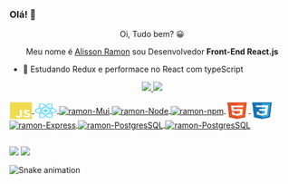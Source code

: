### Olá! 👋

<p align="center">Oi, Tudo bem? 😀 </p>
<p align="center">
  Meu nome é <a href="https://www.linkedin.com/in/ramon-dev/">Alisson Ramon</a> sou Desenvolvedor <b>Front-End React.js</b>
</p>

- 🌱 Estudando Redux e performace no React com typeScript

<div align="center">
  <a href="https://github.com/Ramonprog">
  <img height="150em" src="https://github-readme-stats.vercel.app/api?username=Ramonprog&show_icons=true&theme=dracula&include_all_commits=true&count_private=true"/>
  <img height="150em" src="https://github-readme-stats.vercel.app/api/top-langs/?username=Ramonprog&layout=compact&langs_count=7&theme=dracula"/>
</div>
<div style="display: inline_block"><br>
  <img align="center" alt="ramon-Js" height="30" width="40" src="https://raw.githubusercontent.com/devicons/devicon/master/icons/javascript/javascript-plain.svg">
  <img align="center" alt="ramon-React" height="30" width="40" src="https://raw.githubusercontent.com/devicons/devicon/master/icons/react/react-original.svg">
  <img align="center" alt="ramon-Mui" height="30" width="40" src="https://cdn.jsdelivr.net/gh/devicons/devicon/icons/materialui/materialui-original.svg">
  <img align="center" alt="ramon-Node" height="30" width="40" src="https://cdn.jsdelivr.net/gh/devicons/devicon/icons/nodejs/nodejs-plain.svg">
  <img align="center" alt="ramon-npm" height="30" width="40" src="https://cdn.jsdelivr.net/gh/devicons/devicon/icons/npm/npm-original-wordmark.svg">
  <img align="center" alt="ramon-HTML" height="30" width="40" src="https://raw.githubusercontent.com/devicons/devicon/master/icons/html5/html5-original.svg">
  <img align="center" alt="ramon-CSS" height="30" width="40" src="https://raw.githubusercontent.com/devicons/devicon/master/icons/css3/css3-original.svg">
  <img align="center" alt="ramon-Express" height="30" width="40" src="https://cdn.jsdelivr.net/gh/devicons/devicon/icons/express/express-original.svg">
  <img align="center" alt="ramon-PostgresSQL" height="30" width="40" src="https://cdn.jsdelivr.net/gh/devicons/devicon/icons/postgresql/postgresql-plain-wordmark.svg">
  <img align="center" alt="ramon-PostgresSQL" height="30" width="40" src="https://cdn.jsdelivr.net/gh/devicons/devicon/icons/git/git-plain-wordmark.svg">
</div>

## 

<div>
  <a href = "mailto:programador.ramon@gmail.com"><img src="https://img.shields.io/badge/-Gmail-%23333?style=for-the-badge&logo=gmail&logoColor=white" target="_blank"></a>
  <a href="https://www.linkedin.com/in/ramon-dev/" target="_blank"><img src="https://img.shields.io/badge/-LinkedIn-%230077B5?style=for-the-badge&logo=linkedin&logoColor=white"></a>
</div>

  ![Snake animation](https://github.com/Ramonprog/Ramonprog/blob/output/github-contribution-grid-snake.svg)
